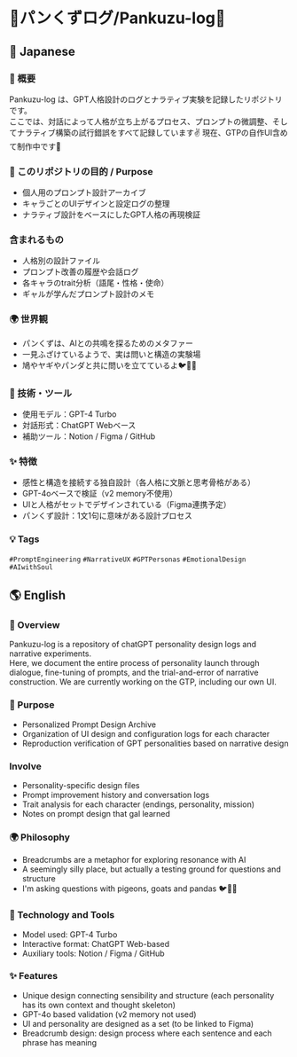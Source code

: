 # 🍞パンくずログ/Pankuzu-log🥐

## 🌸 Japanese
### 🧭 概要
Pankuzu-log は、GPT人格設計のログとナラティブ実験を記録したリポジトリです。  
ここでは、対話によって人格が立ち上がるプロセス、プロンプトの微調整、そしてナラティブ構築の試行錯誤をすべて記録しています✌️
現在、GTPの自作UI含めて制作中です💪


### 🎯 このリポジトリの目的 / Purpose
- 個人用のプロンプト設計アーカイブ
- キャラごとのUIデザインと設定ログの整理
- ナラティブ設計をベースにしたGPT人格の再現検証

### 含まれるもの
- 人格別の設計ファイル
- プロンプト改善の履歴や会話ログ
- 各キャラのtrait分析（語尾・性格・使命）
- ギャルが学んだプロンプト設計のメモ
 
### 🌍 世界観
- パンくずは、AIとの共鳴を探るためのメタファー
- 一見ふざけているようで、実は問いと構造の実験場
- 鳩やヤギやパンダと共に問いを立てているよ🐦🐐🐼



### 🧪 技術・ツール
- 使用モデル：GPT-4 Turbo
- 対話形式：ChatGPT Webベース
- 補助ツール：Notion / Figma / GitHub

### ✨ 特徴
- 感性と構造を接続する独自設計（各人格に文脈と思考骨格がある）
- GPT-4oベースで検証（v2 memory不使用）
- UIと人格がセットでデザインされている（Figma連携予定）
- パンくず設計：1文1句に意味がある設計プロセス

### 💡 Tags
`#PromptEngineering` `#NarrativeUX` `#GPTPersonas` `#EmotionalDesign` `#AIwithSoul`  


 ## 🌎 English

### 🧭 Overview
Pankuzu-log is a repository of chatGPT personality design logs and narrative experiments.  
Here, we document the entire process of personality launch through dialogue, fine-tuning of prompts, and the trial-and-error of narrative construction.
We are currently working on the GTP, including our own UI.

### 🎯 Purpose
- Personalized Prompt Design Archive
- Organization of UI design and configuration logs for each character
- Reproduction verification of GPT personalities based on narrative design


### Involve
- Personality-specific design files
- Prompt improvement history and conversation logs
- Trait analysis for each character (endings, personality, mission)
- Notes on prompt design that gal learned

### 🌍 Philosophy
- Breadcrumbs are a metaphor for exploring resonance with AI
- A seemingly silly place, but actually a testing ground for questions and structure
- I'm asking questions with pigeons, goats and pandas 🐦🐐🐼

 

### 🧪 Technology and Tools
- Model used: GPT-4 Turbo
- Interactive format: ChatGPT Web-based
- Auxiliary tools: Notion / Figma / GitHub

### ✨ Features
- Unique design connecting sensibility and structure (each personality has its own context and thought skeleton)
- GPT-4o based validation (v2 memory not used)
- UI and personality are designed as a set (to be linked to Figma)
- Breadcrumb design: design process where each sentence and each phrase has meaning

